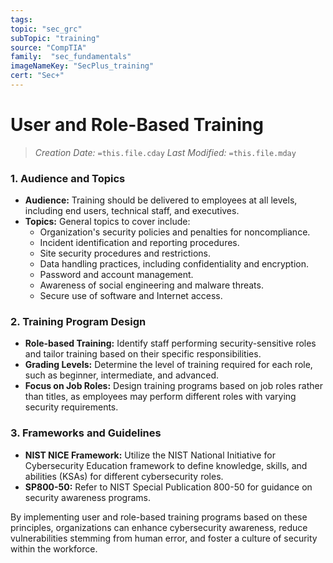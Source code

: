 ```yaml
---
tags:
topic: "sec_grc"
subTopic: "training"
source: "CompTIA"
family:  "sec_fundamentals"
imageNameKey: "SecPlus_training" 
cert: "Sec+"
---
```

# User and Role-Based Training
> *Creation Date:* `=this.file.cday`
> *Last Modified:* `=this.file.mday`

### 1. Audience and Topics

- **Audience:** Training should be delivered to employees at all levels, including end users, technical staff, and executives.
- **Topics:** General topics to cover include:
    - Organization's security policies and penalties for noncompliance.
    - Incident identification and reporting procedures.
    - Site security procedures and restrictions.
    - Data handling practices, including confidentiality and encryption.
    - Password and account management.
    - Awareness of social engineering and malware threats.
    - Secure use of software and Internet access.

### 2. Training Program Design

- **Role-based Training:** Identify staff performing security-sensitive roles and tailor training based on their specific responsibilities.
- **Grading Levels:** Determine the level of training required for each role, such as beginner, intermediate, and advanced.
- **Focus on Job Roles:** Design training programs based on job roles rather than titles, as employees may perform different roles with varying security requirements.

### 3. Frameworks and Guidelines

- **NIST NICE Framework:** Utilize the NIST National Initiative for Cybersecurity Education framework to define knowledge, skills, and abilities (KSAs) for different cybersecurity roles.
- **SP800-50:** Refer to NIST Special Publication 800-50 for guidance on security awareness programs.

By implementing user and role-based training programs based on these principles, organizations can enhance cybersecurity awareness, reduce vulnerabilities stemming from human error, and foster a culture of security within the workforce.